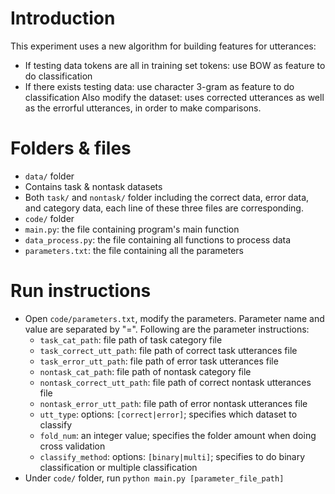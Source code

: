 # Introduction
This experiment uses a new algorithm for building features for utterances:
- If testing data tokens are all in training set tokens: use BOW as feature to do classification
- If there exists testing data: use character 3-gram as feature to do classification
Also modify the dataset: uses corrected utterances as well as the errorful utterances, in order to make comparisons.

# Folders & files
- `data/` folder
 - Contains task & nontask datasets
 - Both `task/` and `nontask/` folder including the correct data, error data, and category data, each line of these three files are corresponding.
- `code/` folder
 - `main.py`: the file containing program's main function
 - `data_process.py`: the file containing all functions to process data
 - `parameters.txt`: the file containing all the parameters

# Run instructions
- Open `code/parameters.txt`, modify the parameters. Parameter name and value are separated by "=". Following are the parameter instructions:
    - `task_cat_path`: file path of task category file
    - `task_correct_utt_path`: file path of correct task utterances file
    - `task_error_utt_path`: file path of error task utterances file
    - `nontask_cat_path`: file path of nontask category file
    - `nontask_correct_utt_path`: file path of correct nontask utterances file
    - `nontask_error_utt_path`: file path of error nontask utterances file
    - `utt_type`: options: `[correct|error]`; specifies which dataset to classify
    - `fold_num`: an integer value; specifies the folder amount when doing cross validation
    - `classify_method`: options: `[binary|multi]`; specifies to do binary classification or multiple classification
- Under `code/` folder, run `python main.py [parameter_file_path]`